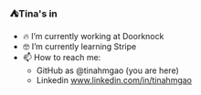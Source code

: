 ### ⛺️Tina's in

<!--
**tinahmgao/tinahmgao** is a ✨ _special_ ✨ repository because its `README.md` (this file) appears on your GitHub profile.

Here are some ideas to get you started:

- 🔭 I’m currently working on ...
- 🌱 I’m currently learning ...
- 👯 I’m looking to collaborate on ...
- 🤔 I’m looking for help with ...
- 💬 Ask me about ...
- 📫 How to reach me: ...
- 😄 Pronouns: ...
- ⚡ Fun fact: ...
-->

- 🔥 I’m currently working at Doorknock
- 🤓 I’m currently learning Stripe
- 📫 How to reach me: 
  - GitHub as @tinahmgao (you are here)
  - Linkedin www.linkedin.com/in/tinahmgao
